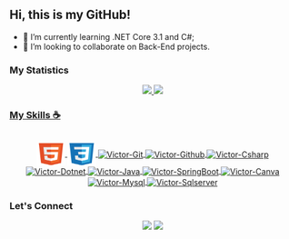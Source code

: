 ## Hi, this is my GitHub!

- 🌱 I’m currently learning .NET Core 3.1 and C#; 
- 👯 I’m looking to collaborate on Back-End projects. 
 
### My Statistics
<div align="center">
  <a href="https://github.com/rodriguesvictor">
  <img height="180em" src="https://github-readme-stats.vercel.app/api?username=rodriguesvictor&show_icons=true&theme=blue-green&include_all_commits=true&count_private=true"/>
  <img height="180em" src="https://github-readme-stats.vercel.app/api/top-langs/?username=rodriguesvictor&layout=compact&langs_count=7&theme=blue-green"/>
</div>
 
 ### My Skills ☕
<div align="center"><br>
 
 <a href="https://developer.mozilla.org/en-US/docs/Web/HTML">
  <img align="center" alt="Victor-HTML" height="40" width="50" src="https://raw.githubusercontent.com/devicons/devicon/master/icons/html5/html5-original.svg"/>
  </a>
 
  <a href="https://developer.mozilla.org/en-US/docs/Web/CSS">
  <img align="center" alt="Victor-CSS" height="40" width="50" src="https://raw.githubusercontent.com/devicons/devicon/master/icons/css3/css3-original.svg"/>
  </a>
 
  <a href="https://git-scm.com/">
  <img align="center" alt="Victor-Git" height="40" width="50" src="https://cdn.jsdelivr.net/gh/devicons/devicon/icons/git/git-original.svg"/>
  </a>
  <a href="https://github.com/">
  <img align="center" alt="Victor-Github" height="40" width="50" src="https://cdn.jsdelivr.net/gh/devicons/devicon/icons/github/github-original.svg"/>
  </a>
 
 <a href="https://docs.microsoft.com/pt-br/dotnet/csharp/">
  <img align="center" alt="Victor-Csharp" height="40" width="50" src="https://cdn.jsdelivr.net/gh/devicons/devicon/icons/csharp/csharp-line.svg"/>
  </a>
 
 <a href="https://docs.microsoft.com/pt-br/dotnet">
   <img align="center" alt="Victor-Dotnet" height="40" width="50" src="https://cdn.jsdelivr.net/gh/devicons/devicon/icons/dotnetcore/dotnetcore-original.svg"/>
   </a>
 <a href="https://docs.oracle.com/en/java/">
   <img align="center" alt="Victor-Java" height="40" width="50" src="https://cdn.jsdelivr.net/gh/devicons/devicon/icons/java/java-original.svg"/>
   </a>
 
 <a href="https://spring.io/">
    <img align="center" alt="Victor-SpringBoot" height="40" width="50" src="https://cdn.jsdelivr.net/gh/devicons/devicon/icons/spring/spring-original.svg"/>
  </a>
  <a href="https://docs.developer.canva.com/apps/quick-start">
     <img align="center" alt="Victor-Canva" height="40" width="50" src="https://cdn.jsdelivr.net/gh/devicons/devicon/icons/canva/canva-original.svg"/>
  </a>
 
   <a href="https://dev.mysql.com/">
      <img align="center" alt="Victor-Mysql" height="40" width="50" src="https://cdn.jsdelivr.net/gh/devicons/devicon/icons/mysql/mysql-plain.svg"/>
   </a>
 
  <a href="https://www.microsoft.com/pt-br/sql-server/sql-server-2019">
      <img align="center" alt="Victor-Sqlserver" height="40" width="50" src="https://cdn.jsdelivr.net/gh/devicons/devicon/icons/microsoftsqlserver/microsoftsqlserver-plain.svg"/>
  </a>
 
</div>
 
 ### Let's Connect 
 <div align="center"> 
  <a href = "mailto:victordarkiin@gmail.com"><img src="https://img.shields.io/badge/-Gmail-%23333?style=for-the-badge&logo=gmail&logoColor=white" target="_blank"></a>
  <a href="https://www.linkedin.com/in/victorodb" target="_blank"><img src="https://img.shields.io/badge/-LinkedIn-%230077B5?style=for-the-badge&logo=linkedin&logoColor=white" target="_blank"></a> 
</div>
